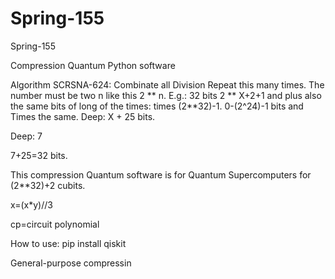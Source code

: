 # Spring-155
Spring-155

Compression Quantum Python software

Algorithm SCRSNA-624: Combinate all Division Repeat this many times. The number must be two n like this 2 ** n. E.g.: 32 bits 2 ** X+2+1 and plus also the same bits of long of the times: times (2**32)-1. 0-(2^24)-1 bits and Times the same. Deep: X + 25 bits. 

Deep: 7

7+25=32 bits.

This compression Quantum software is for Quantum Supercomputers for (2**32)+2 cubits.

x=(x*y)//3

cp=circuit polynomial

How to use:
pip install qiskit

General-purpose compressin
